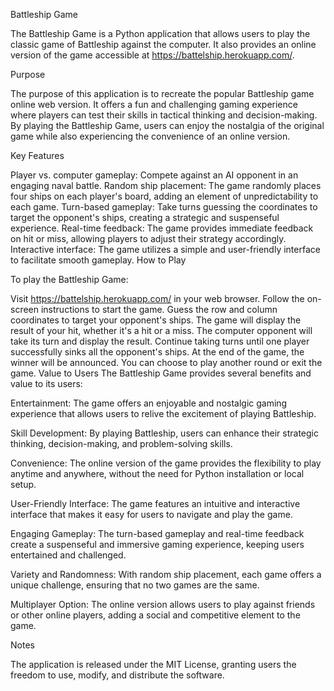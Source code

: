 Battleship Game

The Battleship Game is a Python application that allows users to play the classic game of Battleship against the computer. It also provides an online version of the game accessible at https://battelship.herokuapp.com/.

Purpose

The purpose of this application is to recreate the popular Battleship game online web version. It offers a fun and challenging gaming experience where players can test their skills in tactical thinking and decision-making. By playing the Battleship Game, users can enjoy the nostalgia of the original game while also experiencing the convenience of an online version.

Key Features

Player vs. computer gameplay: Compete against an AI opponent in an engaging naval battle.
Random ship placement: The game randomly places four ships on each player's board, adding an element of unpredictability to each game.
Turn-based gameplay: Take turns guessing the coordinates to target the opponent's ships, creating a strategic and suspenseful experience.
Real-time feedback: The game provides immediate feedback on hit or miss, allowing players to adjust their strategy accordingly.
Interactive interface: The game utilizes a simple and user-friendly interface to facilitate smooth gameplay.
How to Play

To play the Battleship Game:

Visit https://battelship.herokuapp.com/ in your web browser.
Follow the on-screen instructions to start the game.
Guess the row and column coordinates to target your opponent's ships.
The game will display the result of your hit, whether it's a hit or a miss.
The computer opponent will take its turn and display the result.
Continue taking turns until one player successfully sinks all the opponent's ships.
At the end of the game, the winner will be announced.
You can choose to play another round or exit the game.
Value to Users The Battleship Game provides several benefits and value to its users:

Entertainment: The game offers an enjoyable and nostalgic gaming experience that allows users to relive the excitement of playing Battleship.

Skill Development: By playing Battleship, users can enhance their strategic thinking, decision-making, and problem-solving skills.

Convenience: The online version of the game provides the flexibility to play anytime and anywhere, without the need for Python installation or local setup.

User-Friendly Interface: The game features an intuitive and interactive interface that makes it easy for users to navigate and play the game.

Engaging Gameplay: The turn-based gameplay and real-time feedback create a suspenseful and immersive gaming experience, keeping users entertained and challenged.

Variety and Randomness: With random ship placement, each game offers a unique challenge, ensuring that no two games are the same.

Multiplayer Option: The online version allows users to play against friends or other online players, adding a social and competitive element to the game.

Notes

The application is released under the MIT License, granting users the freedom to use, modify, and distribute the software.